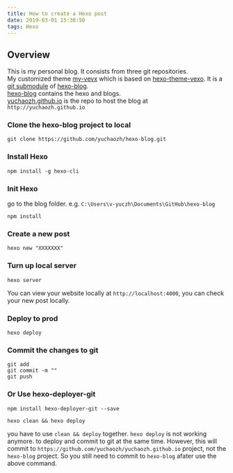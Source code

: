 ```yaml
---
title: How to create a Hexo post
date: 2019-03-01 15:30:50
tags: Hexo  
---
```


## Overview
This is my personal blog. It consists from three git repositories.  
My customized theme 
[my-vevx](https://github.com/yuchaozh/my-vexo) which is based on [hexo-theme-vexo](https://github.com/yanm1ng/hexo-theme-vexo). It is a [git submodule](https://gist.github.com/gitaarik/8735255) of [hexo-blog](https://github.com/yuchaozh/hexo-blog).  
[hexo-blog](https://github.com/yuchaozh/hexo-blog) contains the hexo and blogs.  
[yuchaozh.github.io](https://github.com/yuchaozh/yuchaozh.github.io) is the repo to host the blog at `http://yuchaozh.github.io`


### Clone the hexo-blog project to local
```
git clone https://github.com/yuchaozh/hexo-blog.git
```

### Install Hexo
```
npm install -g hexo-cli
```

### Init Hexo
go to the blog folder. e.g. `C:\Users\v-yuczh\Documents\GitHub\hexo-blog`
```
npm install
```

### Create a new post
```
hexo new "XXXXXXX"
```

### Turn up local server
```
hexo server
```
You can view your website locally at `http://localhost:4000`, you can check your new post locally.

### Deploy to prod 
```
hexo deploy
```

### Commit the changes to git
```
git add
git commit -m ""
git push
```

### Or Use hexo-deployer-git
```
npm install hexo-deployer-git --save
```
```
hexo clean && hexo deploy 
```
you have to use `clean && deploy` together. `hexo deploy` is not working anymore.
to deploy and commit to git at the same time. However, this will commit to `https://github.com/yuchaozh/yuchaozh.github.io` project, not the `hexo-blog` project. So you still need to commit to `hexo-blog` afater use the above command.